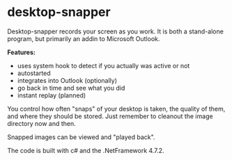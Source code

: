 # desktop-snapper

Desktop-snapper records your screen as you work. It is both a stand-alone program, but primarily an addin to 
Microsoft Outlook.

**Features:**

- uses system hook to detect if you actually was active or not
- autostarted
- integrates into Outlook (optionally)
- go back in time and see what you did 
- instant replay (planned)

You control how often "snaps" of your desktop is taken, the quality of them, and where they
should be stored. Just remember to cleanout the image directory now and then.

Snapped images can be viewed and "played back".

The code is built with c# and the .NetFramework 4.7.2.